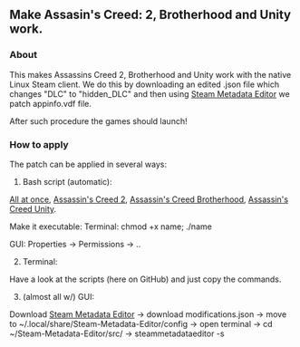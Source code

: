 ## Make Assasin's Creed: 2, Brotherhood and Unity work.
### About
This makes Assassins Creed 2, Brotherhood and Unity work with the native Linux Steam client. 
We do this by downloading an edited .json file which changes "DLC" to "hidden_DLC" and then using [Steam Metadata Editor](https://github.com/tralph3/Steam-Metadata-Editor) we patch appinfo.vdf file.

After such procedure the games should launch!

### How to apply
The patch can be applied in several ways:
1) Bash script (automatic):

[All at once](https://github.com/begin-theadventure/acfix/releases/tag/ACA), 
[Assassin's Creed 2](https://github.com/begin-theadventure/acfix/releases/tag/AC2), 
[Assassin's Creed Brotherhood](https://github.com/begin-theadventure/acfix/releases/tag/ACB), 
[Assassin's Creed Unity](https://github.com/begin-theadventure/acfix/releases/tag/ACU).

Make it executable:
Terminal: chmod +x name; ./name

GUI: Properties -> Permissions -> ..


2) Terminal:

Have a look at the scripts (here on GitHub) and just copy the commands.

3) (almost all w/) GUI:

Download [Steam Metadata Editor](https://github.com/tralph3/Steam-Metadata-Editor) -> download modifications.json -> move to ~/.local/share/Steam-Metadata-Editor/config -> open terminal -> cd ~/Steam-Metadata-Editor/src/ -> steammetadataeditor -s
